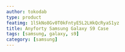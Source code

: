 ```yaml
---
author: tokodab
type: product
featimg: 1lSkNo8Gv0T0kFntyE5L2LHkQcRyaS1yz
title: Anyforty Samsung Galaxy S9 Case
tags: [samsung, galaxy, s9]
category: [samsung]
---
```


